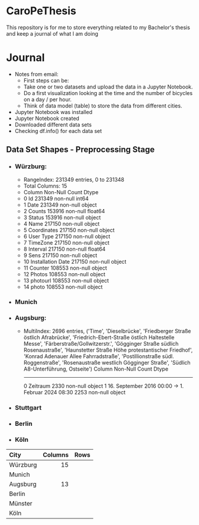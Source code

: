 # CaroPeThesis
This repository is for me to store everything related to my Bachelor's thesis and keep a journal of what I am doing

# Journal
- Notes from email:
  -  First steps can be: 
  - Take one or two datasets  and upload the data in a Jupyter Notebook. 
  - Do a first visualization looking at the time and the number of bicycles on a day / per hour.
  - Think of data model (table) to store the data from different cities. 
- Jupyter Notebook was installed
- Jupyter Notebook created
- Downloaded different data sets
- Checking df.info() for each data set

## Data Set Shapes - Preprocessing Stage
- ### Würzburg:
  - RangeIndex: 231349 entries, 0 to 231348
  - Total Columns: 15
  -    Column             Non-Null Count   Dtype  
  - 0   Id                 231349 non-null  int64
  - 1   Date               231349 non-null  object
  - 2   Counts             153916 non-null  float64
  - 3   Status             153916 non-null  object
  - 4   Name               217150 non-null  object
  - 5   Coordinates        217150 non-null  object
  - 6   User Type          217150 non-null  object
  - 7   TimeZone           217150 non-null  object
  - 8   Interval           217150 non-null  float64
  - 9   Sens               217150 non-null  object
  - 10  Installation Date  217150 non-null  object
  - 11  Counter            108553 non-null  object
  - 12  Photos             108553 non-null  object
  - 13  photourl           108553 non-null  object
  - 14  photo              108553 non-null  object 

- ### Munich
- ### Augsburg:
  - MultiIndex: 2696 entries, ('Time', 'Dieselbrücke', 'Friedberger Straße östlich Afrabrücke', 'Friedrich-Ebert-Straße östlich Haltestelle Messe', 'Färberstraße/Gollwitzerstr.', 'Gögginger Straße südlich Rosenaustraße', 'Haunstetter Straße Höhe protestantischer Friedhof', 'Konrad Adenauer Allee Fahrradstraße', 'Postillionstraße südl. Roggenstraße', 'Rosenaustraße westlich Gögginger Straße', 'Südlich A8-Unterführung, Ostseite') 
        Column                                             Non-Null Count  Dtype  
    ---  ------                                             --------------  -----  
     0   Zeitraum                                           2330 non-null   object 
     1   16. September 2016 00:00 -> 1. Februar 2024 08:30  2253 non-null   object 

- ### Stuttgart
- ### Berlin
- ### Köln

|  **City** |  **Columns** | **Rows** | 
|:-----|-----:|---:|
| Würzburg  |  15 |   |
| Munich |   |   |
| Augsburg  |  13 |   |
| Berlin  |   |   |
| Münster  |   |   |
| Köln  |   |   |
